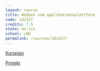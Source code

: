 ```yaml
---
layout: course
title: Webben som applikationsplattform
code: 1dv527
credits: 7.5
state: on-ice
school: LNU
permalink: /courses/1dv527/
---
```


[Kursplan](/files/courseplan/1dv527.pdf)

[Projekt]()